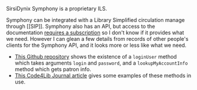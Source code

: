 SirsiDynix Symphony is a proprietary ILS.

Symphony can be integrated with a Library Simplified circulation manage through [[SIP]]. Symphony also has an API, but access to the documentation [requires a subscription](http://www.sirsidynix.com/files/pdf/SirsiDynix_Symphony_API_Overview.pdf) so I don't know if it provides what we need. However I can glean a few details from records of other people's clients for the Symphony API, and it looks more or less like what we need.

* [This Github repository](https://github.com/mark-cooper/sirsidynix/blob/master/lib/sirsidynix.rb) shows the existence of a `loginUser` method which takes arguments `login` and `password`, and a `lookupMyAccountInfo` method which gets patron info.
* [This Code4Lib Journal article](http://journal.code4lib.org/articles/4810) gives some examples of these methods in use.